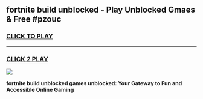 
## fortnite build unblocked - Play Unblocked Gmaes & Free #pzouc
<h3>
<a href="https://news.freeplayer.one?title=fortnite_build_unblocked&ref=24F">CLICK TO PLAY</a></h3>
<hr>

<h3>
<a href="https://news.freeplayer.one?title=fortnite_build_unblocked&ref=24F">CLICK 2 PLAY</a>
  
</h3>

<a href="https://news.freeplayer.one?title=fortnite_build_unblocked&ref=24F/"><img src="https://clearcache.store/games.png"></a>


**fortnite build unblocked games unblocked: Your Gateway to Fun and Accessible Online Gaming**
